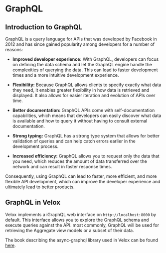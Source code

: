 # GraphQL

## Introduction to GraphQL

GraphQL is a query language for APIs that was developed by Facebook in 2012 and has since gained popularity among developers for a number of reasons:

- **Improved developer experience:** With GraphQL, developers can focus on defining the data schema and let the GraphQL engine handle the complexities of querying the data. This can lead to faster development times and a more intuitive development experience.

- **Flexibility:** Because GraphQL allows clients to specify exactly what data they need, it enables greater flexibility in how data is retrieved and displayed. It also allows for easier iteration and evolution of APIs over time.

- **Better documentation:** GraphQL APIs come with self-documentation capabilities, which means that developers can easily discover what data is available and how to query it without having to consult external documentation.

- **Strong typing:** GraphQL has a strong type system that allows for better validation of queries and can help catch errors earlier in the development process.

- **Increased efficiency:** GraphQL allows you to request only the data that you need, which reduces the amount of data transferred over the network and can result in faster response times.

Consequently, using GraphQL can lead to faster, more efficient, and more flexible API development, which can improve the developer experience and ultimately lead to better products.

## GraphQL in Velox

Velox implements a iGraphQL web interface on `http://localhost:8000` by default. This interface allows you to explore the GraphQL schema and execute queries against the API. most commonly, GraphQL will be used for retrieving the Aggregate view models or a subset of their data.

The book describing the async-graphql library used in Velox can be found [here](https://async-graphql.github.io/async-graphql/en/index.html).

